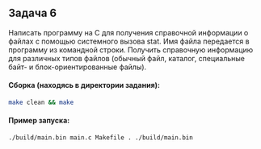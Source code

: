 ## Задача 6
Написать программу на С для получения справочной информации о файлах с
помощью системного вызова stat. Имя файла передается в программу из командной
строки. Получить справочную информацию для различных типов файлов (обычный
файл, каталог, специальные байт- и блок-ориентированные файлы).

#### Сборка (находясь в директории задания):
```bash
make clean && make
```

#### Пример запуска:

```bash
./build/main.bin main.c Makefile . ./build/main.bin
```
